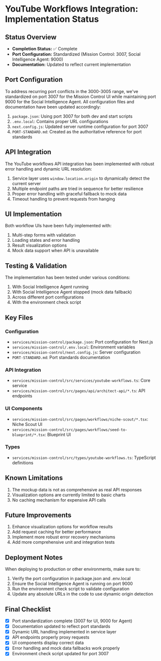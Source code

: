 # YouTube Workflows Integration: Implementation Status

## Status Overview
- **Completion Status:** ✅ Complete
- **Port Configuration:** Standardized (Mission Control: 3007, Social Intelligence Agent: 9000)
- **Documentation:** Updated to reflect current implementation

## Port Configuration
To address recurring port conflicts in the 3000-3005 range, we've standardized on port 3007 for the Mission Control UI while maintaining port 9000 for the Social Intelligence Agent. All configuration files and documentation have been updated accordingly:

1. `package.json`: Using port 3007 for both dev and start scripts
2. `.env.local`: Contains proper URL configurations
3. `next.config.js`: Updated server runtime configuration for port 3007
4. `PORT-STANDARD.md`: Created as the authoritative reference for port standards

## API Integration
The YouTube workflows API integration has been implemented with robust error handling and dynamic URL resolution:

1. Service layer uses `window.location.origin` to dynamically detect the current server
2. Multiple endpoint paths are tried in sequence for better resilience
3. Proper error handling with graceful fallback to mock data
4. Timeout handling to prevent requests from hanging

## UI Implementation
Both workflow UIs have been fully implemented with:

1. Multi-step forms with validation
2. Loading states and error handling
3. Result visualization options
4. Mock data support when API is unavailable

## Testing & Validation
The implementation has been tested under various conditions:

1. With Social Intelligence Agent running
2. With Social Intelligence Agent stopped (mock data fallback)
3. Across different port configurations
4. With the environment check script

## Key Files

### Configuration
- `services/mission-control/package.json`: Port configuration for Next.js
- `services/mission-control/.env.local`: Environment variables
- `services/mission-control/next.config.js`: Server configuration
- `PORT-STANDARD.md`: Port standards documentation

### API Integration
- `services/mission-control/src/services/youtube-workflows.ts`: Core service
- `services/mission-control/src/pages/api/architect-api/*.ts`: API endpoints

### UI Components
- `services/mission-control/src/pages/workflows/niche-scout/*.tsx`: Niche Scout UI
- `services/mission-control/src/pages/workflows/seed-to-blueprint/*.tsx`: Blueprint UI

### Types
- `services/mission-control/src/types/youtube-workflows.ts`: TypeScript definitions

## Known Limitations
1. The mockup data is not as comprehensive as real API responses
2. Visualization options are currently limited to basic charts
3. No caching mechanism for expensive API calls

## Future Improvements
1. Enhance visualization options for workflow results
2. Add request caching for better performance
3. Implement more robust error recovery mechanisms
4. Add more comprehensive unit and integration tests

## Deployment Notes
When deploying to production or other environments, make sure to:

1. Verify the port configuration in package.json and .env.local
2. Ensure the Social Intelligence Agent is running on port 9000
3. Run the environment check script to validate configuration
4. Update any absolute URLs in the code to use dynamic origin detection

## Final Checklist
- [x] Port standardization complete (3007 for UI, 9000 for Agent)
- [x] Documentation updated to reflect port standards
- [x] Dynamic URL handling implemented in service layer
- [x] API endpoints properly proxy requests
- [x] UI components display correct data
- [x] Error handling and mock data fallbacks work properly
- [x] Environment check script updated for port 3007
